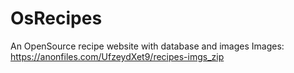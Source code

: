 # OsRecipes
An OpenSource recipe website with database and images
Images: https://anonfiles.com/UfzeydXet9/recipes-imgs_zip